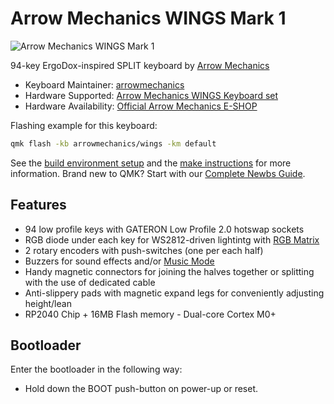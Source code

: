 # Arrow Mechanics WINGS Mark 1

![Arrow Mechanics WINGS Mark 1](https://i.imgur.com/oQkDmSu.png)

94-key ErgoDox-inspired SPLIT keyboard by [Arrow Mechanics](https://www.arrowmechanics.com/)

* Keyboard Maintainer: [arrowmechanics](https://github.com/arrowmechanics/)
* Hardware Supported: [Arrow Mechanics WINGS Keyboard set](https://www.arrowmechanics.com/produkty?view=product&id=8)
* Hardware Availability: [Official Arrow Mechanics E-SHOP](https://www.arrowmechanics.com/produkty?view=product&id=8)

Flashing example for this keyboard:
```sh
qmk flash -kb arrowmechanics/wings -km default
```

See the [build environment setup](https://docs.qmk.fm/#/getting_started_build_tools) and the [make instructions](https://docs.qmk.fm/#/getting_started_make_guide) for more information. Brand new to QMK? Start with our [Complete Newbs Guide](https://docs.qmk.fm/#/newbs).

## Features

* 94 low profile keys with GATERON Low Profile 2.0 hotswap sockets
* RGB diode under each key for WS2812-driven lightintg with [RGB Matrix](https://docs.qmk.fm/#/feature_rgb_matrix)
* 2 rotary encoders with push-switches (one per each half)
* Buzzers for sound effects and/or [Music Mode](https://docs.qmk.fm/#/feature_audio?id=music-mode)
* Handy magnetic connectors for joining the halves together or splitting with the use of dedicated cable
* Anti-slippery pads with magnetic expand legs for conveniently adjusting height/lean
* RP2040 Chip + 16MB Flash memory - Dual-core Cortex M0+

## Bootloader

Enter the bootloader in the following way:

* Hold down the BOOT push-button on power-up or reset.
